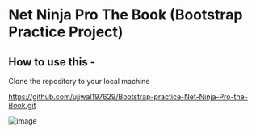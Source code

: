 # Net Ninja Pro The Book (Bootstrap Practice Project)




## How to use this -

Clone the repository to your local machine 

https://github.com/ujjwal197629/Bootstrap-practice-Net-Ninja-Pro-the-Book.git





![image](https://github.com/ujjwal197629/Bootstrap-practice-Net-Ninja-Pro-the-Book/assets/129583515/46ecc24a-c4ef-4bac-9731-3079d011db37)








